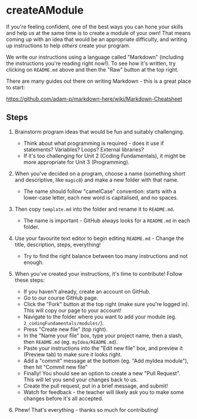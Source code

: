 # createAModule

If you're feeling confident, one of the best ways you can hone your skills and help *us* at the same time is to create a module of your own!
That means coming up with an idea that would be an appropriate difficulty, and writing up instructions to help *others* create your program.

We write our instructions using a language called "Markdown" (including the instructions you're reading right now!).
To see how it's written, try clicking on `README.md` above and then the "Raw" button at the top right.

There are many guides out there on writing Markdown - this is a great place to start:

https://github.com/adam-p/markdown-here/wiki/Markdown-Cheatsheet

## Steps

1. Brainstorm program ideas that would be fun and suitably challenging.

    - Think about what programming is required - does it use if statements? Variables? Loops? External libraries?
    - If it's too challenging for Unit 2 (Coding Fundamentals), it might be more appropriate for Unit 3 (Programming).

2. When you've decided on a program, choose a name (something short and descriptive, like `magic8`) and make a new folder with that name.

    - The name should follow "camelCase" convention: starts with a lower-case letter, each new word is capitalised, and no spaces.

3. Then copy `template.md` into the folder and rename it to `README.md`.

    - The name is important - GitHub always looks for a `README.md` in each folder.

4. Use your favourite text editor to begin editing `README.md` - Change the title, description, steps, everything!

    - Try to find the right balance between too many instructions and not enough.

5. When you've created your instructions, it's time to contribute! Follow these steps:

    - If you haven't already, create an account on GitHub.
    - Go to our course GitHub page.
    - Click the "Fork" button at the top right (make sure you're logged in). This will copy our page to your account!
    - Navigate to the folder where you want to add your module (eg. `2_codingFundamentals/modules/`).
    - Press "Create new file" (top right).
    - In the "Name your file" box, type your project name, then a slash, then `README.md` (eg. `myIdea/README.md`).
    - Paste your instructions into the "Edit new file" box, and preview it (Preview tab) to make sure it looks right.
    - Add a "commit" message at the bottom (eg. "Add myIdea module"), then hit "Commit new file"
    - Finally! You should see an option to create a new "Pull Request". This will let you send your changes back to us.
    - Create the pull request, put in a brief message, and submit!
    - Watch for feedback - the teacher will likely ask you to make some changes before it's all accepted.

6. Phew! That's everything - thanks so much for contributing!
